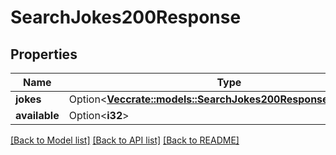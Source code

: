 # SearchJokes200Response

## Properties

Name | Type | Description | Notes
------------ | ------------- | ------------- | -------------
**jokes** | Option<[**Vec<crate::models::SearchJokes200ResponseJokesInner>**](searchJokes_200_response_jokes_inner.md)> |  | [optional]
**available** | Option<**i32**> |  | [optional]

[[Back to Model list]](../README.md#documentation-for-models) [[Back to API list]](../README.md#documentation-for-api-endpoints) [[Back to README]](../README.md)


